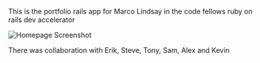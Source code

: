 This is the portfolio rails app for Marco Lindsay in the code fellows ruby on rails dev accelerator

![Homepage Screenshot](http://imgur.com/wzsaY9a.png)

There was collaboration with Erik, Steve, Tony, Sam, Alex and Kevin

